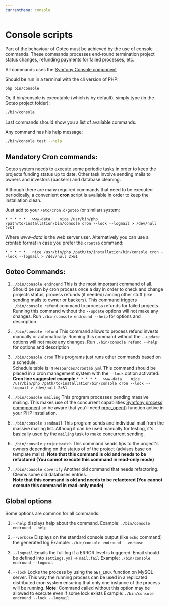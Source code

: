 ```yaml
---
currentMenu: console
---
```

Console scripts
=============

Part of the behaviour of Goteo must be achieved by the use of console commands.
These commands processes end-round termination project status changes, refunding payments for failed processes, etc.

All commands uses the [Symfony Console component](http://symfony.com/doc/current/components/console/introduction.html)

Should be run in a terminal with the cli version of PHP:
```bash
php bin/console
```

Or, if bin/console is executable (which is by default), simply type (in the Goteo project folder):

```bash
./bin/console
```

Last commands should show you a list of available commands.

Any command has his help message:

```bash
./bin/console test --help
```

Mandatory Cron commands:
------------------------

Goteo system needs to execute some periodic tasks in order to keep the projects funding status up to date. Other task involve sending mails to owners and investors (backers) and database cleaning.

Although there are many required commands that need to be executed periodically, a convenient **cron** script is available in order to keep the installation clean.

Just add to your `/etc/cron.d/goteo` (or similar) system:

```cron
* * * * *   www-data    nice /usr/bin/php /path/to/installation/bin/console cron --lock --logmail > /dev/null 2>&1
```

Where *www-data* is the web server user. Alternatively you can use a crontab format in case you prefer the `crontab` command:

```cron
* * * * *   nice /usr/bin/php /path/to/installation/bin/console cron --lock --logmail > /dev/null 2>&1
```

Goteo Commands:
------------------

1. `./bin/console endround` This is the most important command of all. Should be run by cron process once a day in order to check and change projects status, process refunds (if needed) among other stuff (like sending mails to owner or backers).
    This command triggers `./bin/console refund` command to process refunds for failed projects.
    Running this command without the `--update` options will not make any changes.
    Run `./bin/console endround --help` for options and description

2. `./bin/console refund` This command allows to process refund invests manually or automatically. 
   Running this command without the `--update` options will not make any changes.
   Run `./bin/console refund --help` for options and description

3. `./bin/console cron` This programs just runs other commands based on a schedule.    
   Schedule table is in `Resources/crontab.yml`
   This command should be placed in a cron management system with the `--lock` option activated:
   **Cron line suggested example**
   `* * * * *   www-data    nice /usr/bin/php /path/to/installation/bin/console cron --lock --logmail > /dev/null 2>&1`

4. `./bin/console mailing` This program processes pending massive mailing. This makes use of the concurrent capabilities [Symfony process commponent](http://symfony.com/doc/current/components/process.html) so be aware that you'll need [proc_open()](http://php.net/manual/es/function.proc-open.php) function active in your PHP installation.

5. `./bin/console sendmail` This program sends and individual mail from the massive mailing list. Althoug it can be used manually for testing, it's basically used by the `mailing` task to make concurrent sending.

6. `./bin/console projectwatch` This command sends tips to the project's owners depending on the status of of the project (advises base on template mails).
   **Note that this command is old and needs to be refactored (You cannot execute this command in read-only mode)**

7. `./bin/console dbverify` Another old command that needs refactoring. Cleans some old databases entries.  
   **Note that this command is old and needs to be refactored (You cannot execute this command in read-only mode)**

Global options
--------------

Some options are common for all commands:

1. `--help` displays help about the command. 
   Example: `./bin/console endround --help`

2. `--verbose` Displays on the standard console output (like `echo` command) the generated log
   Example: `./bin/console endround --verbose`

3. `--logmail` Emails the full log if a ERROR level is triggered.
   Email should be defined into `settings.yml` -> `mail.fail`
   Example: `./bin/console endround --logmail`

4. `--lock` Locks the process by using the `GET_LOCK` function on MySQL server.
   This way the running process can be used in a replicated distributed cron system
   ensuring that only one instance of the process will be running. 
   **Note**: Command called without this option may be allowed to execute even if some lock exists 
   Example: `./bin/console endround --lock --logmail`


